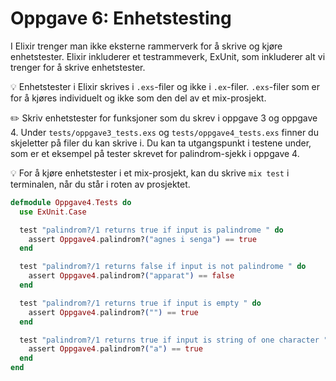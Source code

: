 # Oppgave 6: Enhetstesting

I Elixir trenger man ikke eksterne rammerverk for å skrive og kjøre enhetstester. Elixir inkluderer et testrammeverk, ExUnit, som inkluderer alt vi trenger for å skrive enhetstester. 

:bulb: Enhetstester i Elixir skrives i `.exs`-filer og ikke i `.ex`-filer. `.exs`-filer som er for å kjøres individuelt og ikke som den del av et mix-prosjekt. 

:pencil2: Skriv enhetstester for funksjoner som du skrev i oppgave 3 og oppgave 4. Under `tests/oppgave3_tests.exs` og `tests/oppgave4_tests.exs` finner du skjeletter på filer du kan skrive i. Du kan ta utgangspunkt i testene under, som er et eksempel på tester skrevet for palindrom-sjekk i oppgave 4.

:bulb: For å kjøre enhetstester i et mix-prosjekt, kan du skrive `mix test` i terminalen, når du står i roten av prosjektet. 

```elixir
defmodule Oppgave4.Tests do
  use ExUnit.Case

  test "palindrom?/1 returns true if input is palindrome " do
    assert Oppgave4.palindrom?("agnes i senga") == true
  end

  test "palindrom?/1 returns false if input is not palindrome " do
    assert Oppgave4.palindrom?("apparat") == false
  end

  test "palindrom?/1 returns true if input is empty " do
    assert Oppgave4.palindrom?("") == true
  end

  test "palindrom?/1 returns true if input is string of one character " do
    assert Oppgave4.palindrom?("a") == true
  end
end
```

